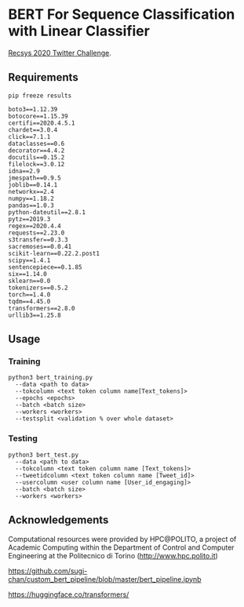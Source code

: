 # BERT For Sequence Classification with Linear Classifier

[Recsys 2020 Twitter Challenge](https://recsys-twitter.com/).

## Requirements

```
pip freeze results

boto3==1.12.39
botocore==1.15.39
certifi==2020.4.5.1
chardet==3.0.4
click==7.1.1
dataclasses==0.6
decorator==4.4.2
docutils==0.15.2
filelock==3.0.12
idna==2.9
jmespath==0.9.5
joblib==0.14.1
networkx==2.4
numpy==1.18.2
pandas==1.0.3
python-dateutil==2.8.1
pytz==2019.3
regex==2020.4.4
requests==2.23.0
s3transfer==0.3.3
sacremoses==0.0.41
scikit-learn==0.22.2.post1
scipy==1.4.1
sentencepiece==0.1.85
six==1.14.0
sklearn==0.0
tokenizers==0.5.2
torch==1.4.0
tqdm==4.45.0
transformers==2.8.0
urllib3==1.25.8

```

## Usage

### Training
```
python3 bert_training.py 
  --data <path to data>
  --tokcolumn <text token column name[Text_tokens]> 
  --epochs <epochs> 
  --batch <batch size> 
  --workers <workers> 
  --testsplit <validation % over whole dataset>

```

### Testing
```
python3 bert_test.py 
  --data <path to data>
  --tokcolumn <text token column name [Text_tokens]> 
  --tweetidcolumn <text token column name [Tweet_id]>
  --usercolumn <user column name [User_id_engaging]>
  --batch <batch size> 
  --workers <workers> 

```

## Acknowledgements
Computational resources were provided by HPC@POLITO, a project of Academic Computing within the Department of Control and Computer Engineering at the Politecnico di Torino (http://www.hpc.polito.it)

https://github.com/sugi-chan/custom_bert_pipeline/blob/master/bert_pipeline.ipynb

https://huggingface.co/transformers/
